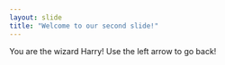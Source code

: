 ```yaml
---
layout: slide
title: "Welcome to our second slide!"
---
```

You are the wizard Harry!
Use the left arrow to go back!
